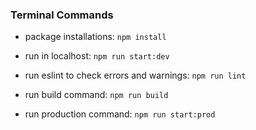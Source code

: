 ### Terminal Commands
- package installations: ```npm install```
- run in localhost: ```npm run start:dev```

- run eslint to check errors and warnings: ```npm run lint``` 
- run build command: ```npm run build```
- run production command: ```npm run start:prod```
